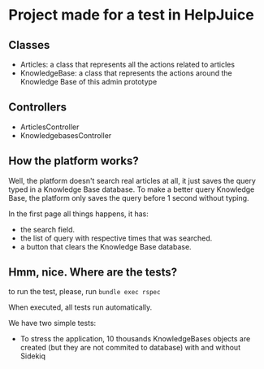 # Project made for a test in HelpJuice

## Classes
* Articles: a class that represents all the actions related to articles
* KnowledgeBase: a class that represents the actions around the Knowledge Base of this admin prototype

## Controllers
* ArticlesController
* KnowledgebasesController

## How the platform works?
Well, the platform doesn't search real articles at all, it just saves the query typed in a Knowledge Base database. To make a better query Knowledge Base, the platform only saves the query before 1 second without typing.

In the first page all things happens, it has:
* the search field.
* the list of query with respective times that was searched.
* a button that clears the Knowledge Base database.

## Hmm, nice. Where are the tests?
to run the test, please, run ``` bundle exec rspec ```

When executed, all tests run automatically.

We have two simple tests:
* To stress the application, 10 thousands KnowledgeBases objects are created (but they are not commited to database) with and without Sidekiq
